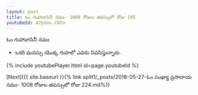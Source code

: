 ```yaml
---
layout: post
title: ఓం గుహావాసినీ నమః- 1008 రోజుల తపస్సులో రోజు 195
youtubeId: A7pSou_CNto
---
```

 
 
 ఓం గుహావాసినీ నమః  
 
 -  ఒకరి మనస్సు యొక్క గుహలో ఎవరు నివసిస్తున్నారు. 
 
  
 
  
 
 
 
 
 
 


{% include youtubePlayer.html id=page.youtubeId %}
 
[Next]({{ site.baseurl }}{% link  split1/_posts/2018-05-27-ఓం సంఖ్యా ప్రసాదాయ నమః- 1008 రోజుల తపస్సులో రోజు  224.md%})
 
